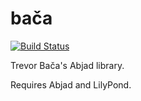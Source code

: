 bača
====

[![Build Status](https://travis-ci.org/trevorbaca/baca.svg?branch=master)](https://travis-ci.org/trevorbaca/baca)

Trevor Bača's Abjad library.

Requires Abjad and LilyPond.